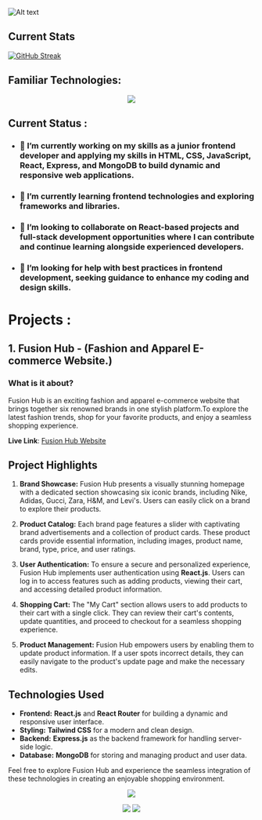 ![Alt text](cover.gif)
## Current Stats

[![GitHub Streak](https://github-readme-streak-stats.herokuapp.com?user=Ariful-Islam-Shanto&theme=github-dark-blue&hide_border=true&card_width=900)](https://git.io/streak-stats)


## Familiar Technologies: 

<p align="center">
  <a href="https://skillicons.dev">
    <img src="https://skillicons.dev/icons?i=html,css,js,react,mongodb,express,nodejs,tailwind,mui&perline=3&theme=dark" />
  </a>
</p>

## Current Status : 
- ### 🔭  I’m currently working on my skills as a junior frontend developer and applying my skills in HTML, CSS, JavaScript, React, Express, and MongoDB to build dynamic and responsive web applications.
- ### 🌱  I’m currently learning frontend technologies and exploring frameworks and libraries.
- ### 👯  I’m looking to collaborate on React-based projects and full-stack development opportunities where I can contribute and continue learning alongside experienced developers.
- ### 🤔  I’m looking for help with best practices in frontend development, seeking guidance to enhance my coding and design skills.


# Projects :

 ## 1. Fusion Hub - (Fashion and Apparel E-commerce Website.)

### What is it about?
Fusion Hub is an exciting fashion and apparel e-commerce website that brings together six renowned brands in one stylish platform.To explore the latest fashion trends, shop for your favorite products, and enjoy a seamless shopping experience.

**Live Link**: [Fusion Hub Website](https://fushionhub-4a5df.web.app/)

## Project Highlights

1. **Brand Showcase:** Fusion Hub presents a visually stunning homepage with a dedicated section showcasing six iconic brands, including Nike, Adidas, Gucci, Zara, H&M, and Levi's. Users can easily click on a brand to explore their products.

2. **Product Catalog:** Each brand page features a slider with captivating brand advertisements and a collection of product cards. These product cards provide essential information, including images, product name, brand, type, price, and user ratings.

3. **User Authentication:** To ensure a secure and personalized experience, Fusion Hub implements user authentication using **React.js**. Users can log in to access features such as adding products, viewing their cart, and accessing detailed product information.

4. **Shopping Cart:** The "My Cart" section allows users to add products to their cart with a single click. They can review their cart's contents, update quantities, and proceed to checkout for a seamless shopping experience.

5. **Product Management:** Fusion Hub empowers users by enabling them to update product information. If a user spots incorrect details, they can easily navigate to the product's update page and make the necessary edits.

## Technologies Used

- **Frontend:** **React.js** and **React Router** for building a dynamic and responsive user interface.
- **Styling:** **Tailwind CSS** for a modern and clean design.
- **Backend:** **Express.js** as the backend framework for handling server-side logic.
- **Database:** **MongoDB** 
for storing and managing product and user data.

Feel free to explore Fusion Hub and experience the seamless integration of these technologies in creating an enjoyable shopping environment.

<p align="center">
<img  src="https://github-profile-summary-cards.vercel.app/api/cards/profile-details?username=Ariful-Islam-Shanto&theme=algolia"/>
</p>
<p align="center">
  <img src="https://github-profile-summary-cards.vercel.app/api/cards/stats?username=Ariful-Islam-Shanto&theme=algolia"/>
  <img src="https://github-profile-summary-cards.vercel.app/api/cards/productive-time?username=Ariful-Islam-Shanto&theme=algolia&utcOffset=8"/>
</p>
